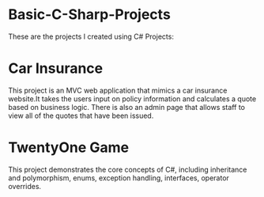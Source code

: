 # Basic-C-Sharp-Projects
These are the projects I created using C#
Projects:
# Car Insurance
This project is an MVC web application that mimics a car insurance website.It takes the users input on policy information and calculates a quote based on business logic. There is also an admin page that allows staff to view all of the quotes that have been issued.

# TwentyOne Game
This project demonstrates the core concepts of C#, including inheritance and polymorphism, enums, exception handling, interfaces, operator overrides.